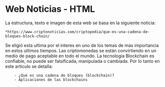 # Web Noticias - HTML

La estructura, texto e imagen de esta web se basa en la siguiente noticia:

    *https://www.criptonoticias.com/criptopedia/que-es-una-cadena-de-bloques-block-chain/

Se eligió esta ultima por el interes en uno de los temas de mas importancia en estos ultimos tiempos. Las criptomonedas se están convirtiendo en un medio de pago aceptable en todo el mundo. La tecnología Blockchain es confiable, no puede ser falsificada, manipulada o cambiada. Por lo tanto en este articulo se detalla:

```
    - ¿Qué es una cadena de bloques (blockchain)?
    - Aplicaciones de las blockchains
```

